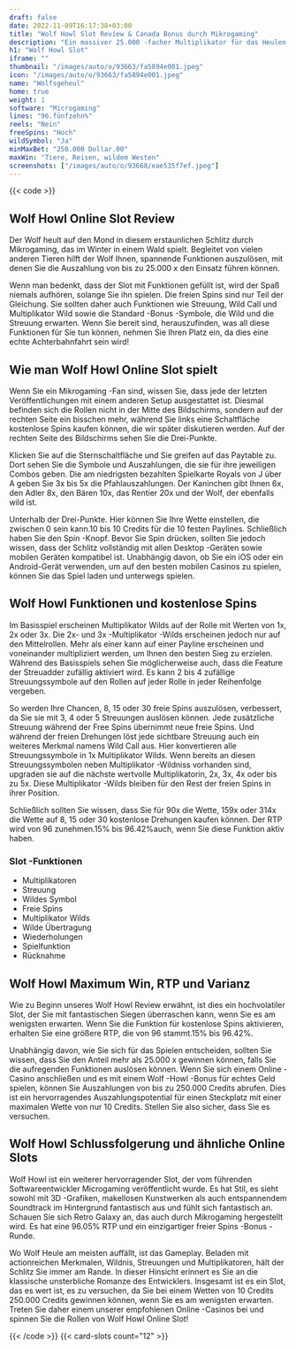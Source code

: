 ```yaml
---
draft: false
date: 2022-11-09T16:17:38+03:00
title: "Wolf Howl Slot Review & Canada Bonus durch Mikrogaming"
description: "Ein massiver 25.000 -facher Multiplikator für das Heulen von Wolf durch Mikrogaming. Free Spins oder Wild Call -Bonus für zusätzliche Belohnungen auslösen! Die Bewertung enthält vollständige Details."
h1: "Wolf Howl Slot"
iframe: ""
thumbnail: "/images/auto/o/93663/fa5894e001.jpeg"
icon: "/images/auto/o/93663/fa5894e001.jpeg"
name: "Wolfsgeheul"
home: true
weight: 1
software: "Microgaming"
lines: "96.fünfzehn%"
reels: "Nein"
freeSpins: "Hoch"
wildSymbol: "Ja"
minMaxBet: "250.000 Dollar.00"
maxWin: "Tiere, Reisen, wildem Westen"
screenshots: ["/images/auto/o/93668/eae535f7ef.jpeg"]
---
```


{{< code >}}<h2>Wolf Howl Online Slot Review</h2><p>Der Wolf heult auf den Mond in diesem erstaunlichen Schlitz durch Mikrogaming, das im Winter in einem Wald spielt. Begleitet von vielen anderen Tieren hilft der Wolf Ihnen, spannende Funktionen auszulösen, mit denen Sie die Auszahlung von bis zu 25.000 x den Einsatz führen können.</p><p>Wenn man bedenkt, dass der Slot mit Funktionen gefüllt ist, wird der Spaß niemals aufhören, solange Sie ihn spielen. Die freien Spins sind nur Teil der Gleichung. Sie sollten daher auch Funktionen wie Streuung, Wild Call und Multiplikator Wild sowie die Standard -Bonus -Symbole, die Wild und die Streuung erwarten. Wenn Sie bereit sind, herauszufinden, was all diese Funktionen für Sie tun können, nehmen Sie Ihren Platz ein, da dies eine echte Achterbahnfahrt sein wird!</p><h2>Wie man Wolf Howl Online Slot spielt</h2><p>Wenn Sie ein Mikrogaming -Fan sind, wissen Sie, dass jede der letzten Veröffentlichungen mit einem anderen Setup ausgestattet ist. Diesmal befinden sich die Rollen nicht in der Mitte des Bildschirms, sondern auf der rechten Seite ein bisschen mehr, während Sie links eine Schaltfläche kostenlose Spins kaufen können, die wir später diskutieren werden. Auf der rechten Seite des Bildschirms sehen Sie die Drei-Punkte.</p><p>Klicken Sie auf die Sternschaltfläche und Sie greifen auf das Paytable zu. Dort sehen Sie die Symbole und Auszahlungen, die sie für ihre jeweiligen Combos geben. Die am niedrigsten bezahlten Spielkarte Royals von J über A geben Sie 3x bis 5x die Pfahlauszahlungen. Der Kaninchen gibt Ihnen 6x, den Adler 8x, den Bären 10x, das Rentier 20x und der Wolf, der ebenfalls wild ist.</p><p>Unterhalb der Drei-Punkte. Hier können Sie Ihre Wette einstellen, die zwischen 0 sein kann.10 bis 10 Credits für die 10 festen Paylines. Schließlich haben Sie den Spin -Knopf. Bevor Sie Spin drücken, sollten Sie jedoch wissen, dass der Schlitz vollständig mit allen Desktop -Geräten sowie mobilen Geräten kompatibel ist. Unabhängig davon, ob Sie ein iOS oder ein Android-Gerät verwenden, um auf den besten mobilen Casinos zu spielen, können Sie das Spiel laden und unterwegs spielen.</p><h2>Wolf Howl Funktionen und kostenlose Spins</h2><p>Im Basisspiel erscheinen Multiplikator Wilds auf der Rolle mit Werten von 1x, 2x oder 3x. Die 2x- und 3x -Multiplikator -Wilds erscheinen jedoch nur auf den Mittelrollen. Mehr als einer kann auf einer Payline erscheinen und voneinander multipliziert werden, um Ihnen den besten Sieg zu erzielen. Während des Basisspiels sehen Sie möglicherweise auch, dass die Feature der Streuadder zufällig aktiviert wird. Es kann 2 bis 4 zufällige Streuungssymbole auf den Rollen auf jeder Rolle in jeder Reihenfolge vergeben.</p><p>So werden Ihre Chancen, 8, 15 oder 30 freie Spins auszulösen, verbessert, da Sie sie mit 3, 4 oder 5 Streuungen auslösen können. Jede zusätzliche Streuung während der Free Spins übernimmt neue freie Spins. Und während der freien Drehungen löst jede sichtbare Streuung auch ein weiteres Merkmal namens Wild Call aus. Hier konvertieren alle Streuungssymbole in 1x Multiplikator Wilds. Wenn bereits an diesen Streuungssymbolen neben Multiplikator -Wildniss vorhanden sind, upgraden sie auf die nächste wertvolle Multiplikatorin, 2x, 3x, 4x oder bis zu 5x. Diese Multiplikator -Wilds bleiben für den Rest der freien Spins in ihrer Position.</p><p>Schließlich sollten Sie wissen, dass Sie für 90x die Wette, 159x oder 314x die Wette auf 8, 15 oder 30 kostenlose Drehungen kaufen können. Der RTP wird von 96 zunehmen.15% bis 96.42%auch, wenn Sie diese Funktion aktiv haben.</p><h3>
Slot -Funktionen</h3><ul>
<li></span>
Multiplikatoren</li>
<li></span>
Streuung</li>
<li></span>
Wildes Symbol</li>
<li></span>
Freie Spins</li>
<li></span>
Multiplikator Wilds</li>
<li></span>
Wilde Übertragung</li>
<li></span>
Wiederholungen</li>
<li></span>
Spielfunktion</li>
<li></span>
Rücknahme</li></ul><h2>Wolf Howl Maximum Win, RTP und Varianz</h2><p>Wie zu Beginn unseres Wolf Howl Review erwähnt, ist dies ein hochvolatiler Slot, der Sie mit fantastischen Siegen überraschen kann, wenn Sie es am wenigsten erwarten. Wenn Sie die Funktion für kostenlose Spins aktivieren, erhalten Sie eine größere RTP, die von 96 stammt.15% bis 96.42%.</p><p>Unabhängig davon, wie Sie sich für das Spielen entscheiden, sollten Sie wissen, dass Sie den Anteil mehr als 25.000 x gewinnen können, falls Sie die aufregenden Funktionen auslösen können. Wenn Sie sich einem Online -Casino anschließen und es mit einem Wolf -Howl -Bonus für echtes Geld spielen, können Sie Auszahlungen von bis zu 250.000 Credits abrufen. Dies ist ein hervorragendes Auszahlungspotential für einen Steckplatz mit einer maximalen Wette von nur 10 Credits. Stellen Sie also sicher, dass Sie es versuchen.</p><h2>Wolf Howl Schlussfolgerung und ähnliche Online Slots</h2><p>Wolf Howl ist ein weiterer hervorragender Slot, der vom führenden Softwareentwickler Microgaming veröffentlicht wurde. Es hat Stil, es sieht sowohl mit 3D -Grafiken, makellosen Kunstwerken als auch entspannendem Soundtrack im Hintergrund fantastisch aus und fühlt sich fantastisch an. Schauen Sie sich Retro Galaxy an, das auch durch Mikrogaming hergestellt wird. Es hat eine 96.05% RTP und ein einzigartiger freier Spins -Bonus -Runde.</p><p>Wo Wolf Heule am meisten auffällt, ist das Gameplay. Beladen mit actionreichen Merkmalen, Wildnis, Streuungen und Multiplikatoren, hält der Schlitz Sie immer am Rande. In dieser Hinsicht erinnert es Sie an die klassische unsterbliche Romanze des Entwicklers. Insgesamt ist es ein Slot, das es wert ist, es zu versuchen, da Sie bei einem Wetten von 10 Credits 250.000 Credits gewinnen können, wenn Sie es am wenigsten erwarten. Treten Sie daher einem unserer empfohlenen Online -Casinos bei und spinnen Sie die Rollen von Wolf Howl Online Slot!</p>{{< /code >}}
 {{< card-slots count="12" >}}